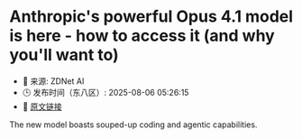 # Anthropic's powerful Opus 4.1 model is here - how to access it (and why you'll want to)
- 📅 来源: ZDNet AI
- 🕒 发布时间（东八区）: 2025-08-06 05:26:15
- 🔗 [原文链接](https://www.zdnet.com/article/anthropics-powerful-opus-4-1-model-is-here-how-to-access-it-and-why-youll-want-to/)

The new model boasts souped-up coding and agentic capabilities.